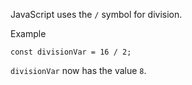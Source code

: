 JavaScript uses the `/` symbol for division.

Example

```
const divisionVar = 16 / 2;
```

`divisionVar` now has the value `8`.